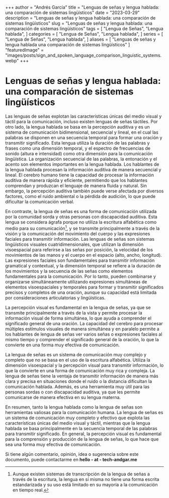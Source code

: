 +++
author = "Andrés García"
title = "Lenguas de señas y lengua hablada: una comparación de sistemas lingüísticos"
date = "2023-03-29"
description = "Lenguas de señas y lengua hablada: una comparación de sistemas lingüísticos"
slug = "Lenguas de señas y lengua hablada: una comparación de sistemas lingüísticos"
tags = [
  "Lengua de Señas",
  "Lengua hablada",
]
categories = [
  "Lengua de Señas",
  "Lengua hablada",
]
series = [
  "Lengua de Señas",
  "Lengua hablada",
]
aliases = [
  "Lenguas de señas y lengua hablada una comparación de sistemas lingüísticos"
]
"featuredImage" = "images/posts/sign_and_spoken_language_comparison_linguistic_systems.webp"
+++

# Lenguas de señas y lengua hablada: una comparación de sistemas lingüísticos

Las lenguas de señas explotan las características únicas del medio visual y táctil para la comunicación, incluso existen lenguas de señas táctiles. Por otro lado, la lengua hablada se basa en la percepción auditiva y es un sistema de comunicación bidimensional, secuencial y lineal, en el cual las palabras se disponen en una secuencia temporal para formar una oración y transmitir significado. Esta lengua utiliza la duración de las palabras y frases como una dimensión temporal, y el espectro de frecuencias de sonido (altura e intensidad) como otra dimensión para la comunicación lingüística. La organización secuencial de las palabras, la entonación y el acento son elementos importantes en la lengua hablada. Los hablantes de la lengua hablada procesan la información auditiva de manera secuencial y lineal. El cerebro humano tiene la capacidad de procesar la información auditiva de manera rápida y eficiente, permitiendo que los hablantes comprendan y produzcan el lenguaje de manera fluida y natural. Sin embargo, la percepción auditiva también puede verse afectada por diversos factores, como el ruido ambiental o la pérdida de audición, lo que puede dificultar la comunicación verbal.

En contraste, la lengua de señas es una forma de comunicación utilizada por la comunidad sorda y otras personas con discapacidad auditiva. Esta lengua se considera ágrafa porque no utiliza la escritura alfabética como medio para su comunicación[^1], y se transmite principalmente a través de la visión y la comunicación del movimiento del cuerpo y las expresiones faciales para transmitir información. Las lenguas de señas son sistemas lingüísticos visuales cuatridimensionales, que utilizan la dimensión visoespacial para referirse a las señas por posición, la velocidad de los movimientos de las manos y el cuerpo en el espacio (alto, ancho, longitud). Las expresiones faciales son fundamentales para transmitir información gramatical y contextual, y la dimensión temporal se refiere a la duración de los movimientos y la secuencia de las señas como elementos fundamentales para la comunicación. Por lo tanto, pueden combinarse y organizarse simultáneamente utilizando expresiones simultáneas de elementos visoespaciales y temporales para formar y transmitir significados precisos y completos de una oración, aunque su capacidad está limitada por consideraciones articulatorias y lingüísticas.

La percepción visual es fundamental en la lengua de señas, ya que se transmite principalmente a través de la vista y permite procesar la información visual de forma simultánea, lo que ayuda a comprender el significado general de una oración. La capacidad del cerebro para procesar múltiples estímulos visuales de manera simultánea y en paralelo permite a los hablantes de lengua de señas ver varios señas o expresiones faciales al mismo tiempo y comprender el significado general de la oración, lo que la convierte en una forma muy efectiva de comunicación.

La lengua de señas es un sistema de comunicación muy complejo y completo que no se basa en el uso de la escritura alfabética. Utiliza la dimensión visoespacial y la percepción visual para transmitir información, lo que la convierte en una forma de comunicación muy rica y compleja. La lengua de señas tiene la ventaja de transmitir información de manera más clara y precisa en situaciones donde el ruido o la distancia dificultan la comunicación hablada. Además, es una herramienta muy útil para las personas sordas o con discapacidad auditiva, ya que les permite comunicarse de manera efectiva en su lengua materna.

En resumen, tanto la lengua hablada como la lengua de señas son herramientas valiosas para la comunicación humana. La lengua de señas es un sistema de comunicación muy completo y efectivo que explota las características únicas del medio visual y táctil, mientras que la lengua hablada se basa principalmente en la secuencia temporal de las palabras para transmitir significado. En general, la percepción visual es fundamental para la comprensión y producción de la lengua de señas, lo que hace que sea una forma muy efectiva de comunicación.

Si tiene algún comentario, opinión, idea o sugerencia sobre este documento, puede contactarme en **hello - at - tech-andgar.me**

[^1]: Aunque existen sistemas de transcripción de la lengua de señas a través de la escritura, la lengua en sí misma no tiene una forma escrita estandarizada y su uso está limitado en su mayoría a la comunicación en tiempo real.
